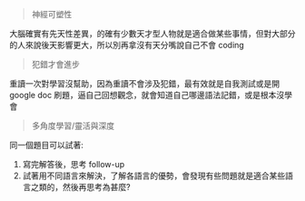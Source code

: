 > 神經可塑性

大腦確實有先天性差異，的確有少數天才型人物就是適合做某些事情，但對大部分的人來說後天影響更大，所以別再拿沒有天分嘴說自己不會 coding

> 犯錯才會進步

重讀一次對學習沒幫助，因為重讀不會涉及犯錯，最有效就是自我測試或是開 google doc 刷題，逼自己回想觀念，就會知道自己哪邊語法記錯，或是根本沒學會

> 多角度學習/靈活與深度

同一個題目可以試著:

1. 寫完解答後，思考 follow-up
2. 試著用不同語言來解決，了解各語言的優勢，會發現有些問題就是適合某些語言之類的，然後再思考為甚麼?
